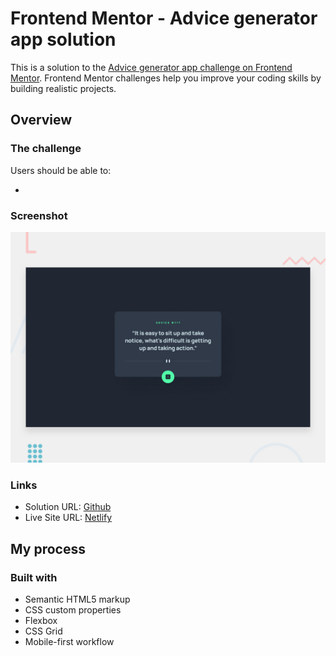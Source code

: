 # Frontend Mentor - Advice generator app solution

This is a solution to the [Advice generator app challenge on Frontend Mentor](https://www.frontendmentor.io/challenges/advice-generator-app-QdUG-13db). Frontend Mentor challenges help you improve your coding skills by building realistic projects.

## Overview

### The challenge

Users should be able to:

-

### Screenshot

![Design preview for the Advice generator app coding challenge](./design/desktop-preview.jpg)

### Links

-   Solution URL: [Github](https://github.com/adram3l3ch/Advice-generator)
-   Live Site URL: [Netlify](adramelech-advice-generator.netlify.com)

## My process

### Built with

-   Semantic HTML5 markup
-   CSS custom properties
-   Flexbox
-   CSS Grid
-   Mobile-first workflow
